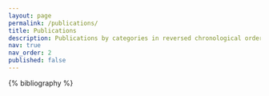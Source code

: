 ```yaml
---
layout: page
permalink: /publications/
title: Publications
description: Publications by categories in reversed chronological order.
nav: true
nav_order: 2
published: false
---
```


<!-- _pages/publications.md -->
<div class="publications">

{% bibliography %}

</div>
